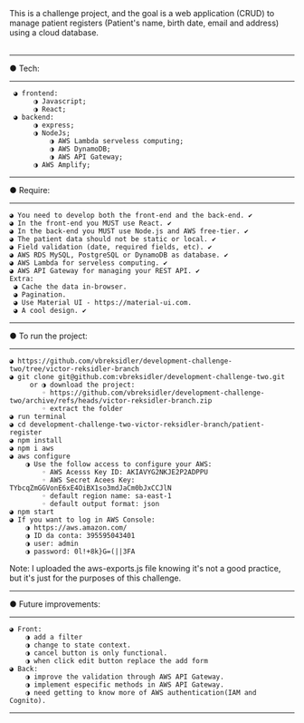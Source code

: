 <div>
  This is a challenge project, and the goal is a web application (CRUD) to manage patient registers (Patient's name, birth date, email and address) using a cloud database.

 </div>

 <br>
 
  ------------------------------
 
● Tech:

 ------------------------------
	 ◕ frontend: 
		  ◑ Javascript;
		  ◑ React;  
	 ◕ backend:
		  ◑ express;
		  ◑ NodeJs;
          	  ◑ AWS Lambda serveless computing;
          	  ◑ AWS DynamoDB;
         	  ◑ AWS API Gateway;
		  ◑ AWS Amplify;
-------------------------------

● Require: 

-------------------------------
	◕ You need to develop both the front-end and the back-end. ✔️
	◕ In the front-end you MUST use React. ✔️
	◕ In the back-end you MUST use Node.js and AWS free-tier. ✔️
	◕ The patient data should not be static or local. ✔️
	◕ Field validation (date, required fields, etc). ✔️
	◕ AWS RDS MySQL, PostgreSQL or DynamoDB as database. ✔️
	◕ AWS Lambda for serveless computing. ✔️
	◕ AWS API Gateway for managing your REST API. ✔️
	Extra:
	 ◕ Cache the data in-browser.
	 ◕ Pagination.
	 ◕ Use Material UI - https://material-ui.com.
	 ◕ A cool design. ✔️
-------------------------------

● To run the project: 

-------------------------------
	◕ https://github.com/vbreksidler/development-challenge-two/tree/victor-reksidler-branch
	◕ git clone git@github.com:vbreksidler/development-challenge-two.git
		 or ◑ download the project:
			◦ https://github.com/vbreksidler/development-challenge-two/archive/refs/heads/victor-reksidler-branch.zip
			◦ extract the folder
	◕ run terminal
	◕ cd development-challenge-two-victor-reksidler-branch/patient-register
	◕ npm install
	◕ npm i aws
	◕ aws configure
		◑ Use the follow access to configure your AWS:
			◦ AWS Acesss Key ID: AKIAVYG2NKJE2P2ADPPU
			◦ AWS Secret Acees Key: TYbcqZmGGVonE6xE4OiBX1so3mdJaCm0bJxCCJlN
			◦ default region name: sa-east-1
			◦ default output format: json	
	◕ npm start
	◕ If you want to log in AWS Console: 
		◑ https://aws.amazon.com/
		◑ ID da conta: 395595043401
		◑ user: admin
		◑ password: 0l!+8k}G=(||3FA
		
Note: I uploaded the aws-exports.js file knowing it's not a good practice, but it's just for the purposes of this challenge.

-------------------------------

● Future improvements:

-------------------------------
	◕ Front:
		◑ add a filter
		◑ change to state context.
		◑ cancel button is only functional.
		◑ when click edit button replace the add form
	◕ Back:
		◑ improve the validation through AWS API Gateway.
		◑ implement especific methods in AWS API Gateway.
		◑ need getting to know more of AWS authentication(IAM and Cognito).
-------------------------------
